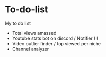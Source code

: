 # To-do-list
My to do list

+ Total views amassed
+ Youtube stats bot on discord / Notifier (!)
+ Video outlier finder / top viewed per niche
+ Channel analyzer
